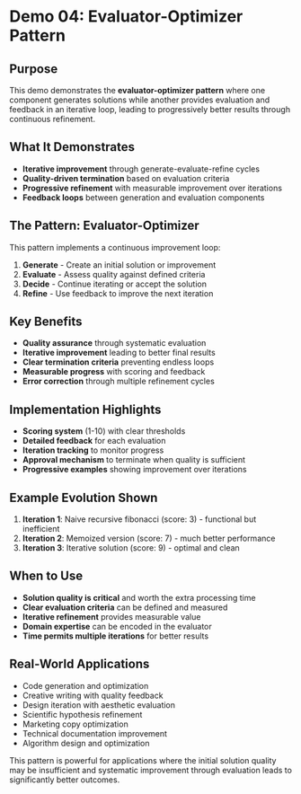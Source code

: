 # Demo 04: Evaluator-Optimizer Pattern

## Purpose

This demo demonstrates the **evaluator-optimizer pattern** where one component generates solutions while another provides evaluation and feedback in an iterative loop, leading to progressively better results through continuous refinement.

## What It Demonstrates

- **Iterative improvement** through generate-evaluate-refine cycles
- **Quality-driven termination** based on evaluation criteria
- **Progressive refinement** with measurable improvement over iterations
- **Feedback loops** between generation and evaluation components

## The Pattern: Evaluator-Optimizer

This pattern implements a continuous improvement loop:

1. **Generate** - Create an initial solution or improvement
2. **Evaluate** - Assess quality against defined criteria
3. **Decide** - Continue iterating or accept the solution
4. **Refine** - Use feedback to improve the next iteration

## Key Benefits

- **Quality assurance** through systematic evaluation
- **Iterative improvement** leading to better final results
- **Clear termination criteria** preventing endless loops
- **Measurable progress** with scoring and feedback
- **Error correction** through multiple refinement cycles

## Implementation Highlights

- **Scoring system** (1-10) with clear thresholds
- **Detailed feedback** for each evaluation
- **Iteration tracking** to monitor progress
- **Approval mechanism** to terminate when quality is sufficient
- **Progressive examples** showing improvement over iterations

## Example Evolution Shown

1. **Iteration 1**: Naive recursive fibonacci (score: 3) - functional but inefficient
2. **Iteration 2**: Memoized version (score: 7) - much better performance
3. **Iteration 3**: Iterative solution (score: 9) - optimal and clean

## When to Use

- **Solution quality is critical** and worth the extra processing time
- **Clear evaluation criteria** can be defined and measured
- **Iterative refinement** provides measurable value
- **Domain expertise** can be encoded in the evaluator
- **Time permits multiple iterations** for better results

## Real-World Applications

- Code generation and optimization
- Creative writing with quality feedback
- Design iteration with aesthetic evaluation
- Scientific hypothesis refinement
- Marketing copy optimization
- Technical documentation improvement
- Algorithm design and optimization

This pattern is powerful for applications where the initial solution quality may be insufficient and systematic improvement through evaluation leads to significantly better outcomes.
